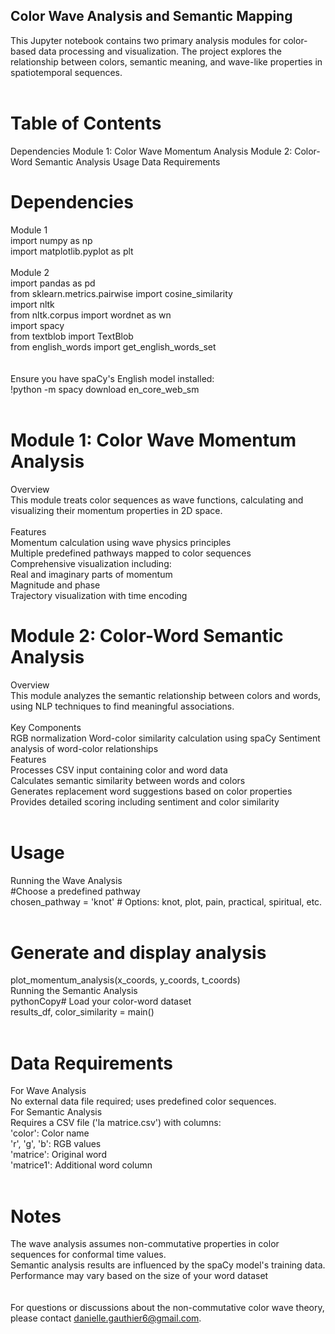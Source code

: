 ## Color Wave Analysis and Semantic Mapping
This Jupyter notebook contains two primary analysis modules for color-based data processing and visualization. The project explores the relationship between colors, semantic meaning, and wave-like properties in spatiotemporal sequences.<br>
<br>
# Table of Contents
Dependencies
Module 1: Color Wave Momentum Analysis
Module 2: Color-Word Semantic Analysis
Usage
Data Requirements

# Dependencies
Module 1<br>
import numpy as np<br>
import matplotlib.pyplot as plt<br>
<br>
Module 2<br>
import pandas as pd<br>
from sklearn.metrics.pairwise import cosine_similarity<br>
import nltk<br>
from nltk.corpus import wordnet as wn<br>
import spacy<br>
from textblob import TextBlob<br>
from english_words import get_english_words_set<br>
<br>
<br>
Ensure you have spaCy's English model installed:<br>
!python -m spacy download en_core_web_sm<br>
<br>
# Module 1: Color Wave Momentum Analysis
Overview<br>
This module treats color sequences as wave functions, calculating and visualizing their momentum properties in 2D space.<br>
<br>
Features<br>
Momentum calculation using wave physics principles<br>
Multiple predefined pathways mapped to color sequences<br>
Comprehensive visualization including:<br>
Real and imaginary parts of momentum<br>
Magnitude and phase<br>
Trajectory visualization with time encoding<br>

# Module 2: Color-Word Semantic Analysis
Overview<br>
This module analyzes the semantic relationship between colors and words, using NLP techniques to find meaningful associations.<br>
<br>
Key Components<br>
RGB normalization
Word-color similarity calculation using spaCy
Sentiment analysis of word-color relationships
<br>
Features<br>
Processes CSV input containing color and word data<br>
Calculates semantic similarity between words and colors<br>
Generates replacement word suggestions based on color properties<br>
Provides detailed scoring including sentiment and color similarity<br>
<br>
# Usage
Running the Wave Analysis<br>
#Choose a predefined pathway<br>
chosen_pathway = 'knot'  # Options: knot, plot, pain, practical, spiritual, etc.<br>
<br>
# Generate and display analysis
plot_momentum_analysis(x_coords, y_coords, t_coords)<br>
Running the Semantic Analysis<br>
pythonCopy# Load your color-word dataset<br>
results_df, color_similarity = main()<br>
<br>
# Data Requirements
For Wave Analysis<br>
No external data file required; uses predefined color sequences.<br>
For Semantic Analysis<br>
Requires a CSV file ('la matrice.csv') with columns:<br>
'color': Color name<br>
'r', 'g', 'b': RGB values<br>
'matrice': Original word<br>
'matrice1': Additional word column<br>
<br>
# Notes
The wave analysis assumes non-commutative properties in color sequences for conformal time values.<br>
Semantic analysis results are influenced by the spaCy model's training data.<br>
Performance may vary based on the size of your word dataset<br>
<br>
<br>
For questions or discussions about the non-commutative color wave theory, please contact danielle.gauthier6@gmail.com.
